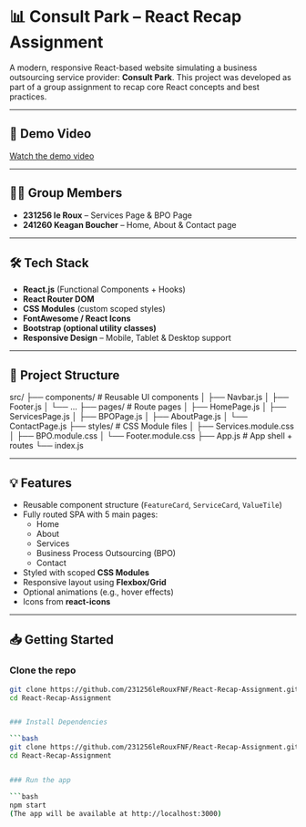 # 📊 Consult Park – React Recap Assignment

A modern, responsive React-based website simulating a business outsourcing service provider: **Consult Park**. This project was developed as part of a group assignment to recap core React concepts and best practices.

---

## 🎥 Demo Video

[Watch the demo video](https://drive.google.com/file/d/1_5or58sBjyvOGyzlYt-3Tt1hLqQOUaIL/view?usp=sharing)

---

## 🧑‍💻 Group Members

- **231256 le Roux** – Services Page & BPO Page
- **241260 Keagan Boucher** – Home, About & Contact page

---

## 🛠️ Tech Stack

- **React.js** (Functional Components + Hooks)
- **React Router DOM**
- **CSS Modules** (custom scoped styles)
- **FontAwesome / React Icons**
- **Bootstrap (optional utility classes)**
- **Responsive Design** – Mobile, Tablet & Desktop support

---

## 📂 Project Structure

src/
├── components/ # Reusable UI components
│ ├── Navbar.js
│ ├── Footer.js
│ └── ...
├── pages/ # Route pages
│ ├── HomePage.js
│ ├── ServicesPage.js
│ ├── BPOPage.js
│ ├── AboutPage.js
│ └── ContactPage.js
├── styles/ # CSS Module files
│ ├── Services.module.css
│ ├── BPO.module.css
│ └── Footer.module.css
├── App.js # App shell + routes
└── index.js


---

## 💡 Features

- Reusable component structure (`FeatureCard`, `ServiceCard`, `ValueTile`)
- Fully routed SPA with 5 main pages:
  - Home
  - About
  - Services
  - Business Process Outsourcing (BPO)
  - Contact
- Styled with scoped **CSS Modules**
- Responsive layout using **Flexbox/Grid**
- Optional animations (e.g., hover effects)
- Icons from **react-icons**

---

## 📥 Getting Started

### Clone the repo

```bash
git clone https://github.com/231256leRouxFNF/React-Recap-Assignment.git
cd React-Recap-Assignment


### Install Dependencies

```bash
git clone https://github.com/231256leRouxFNF/React-Recap-Assignment.git
cd React-Recap-Assignment


### Run the app

```bash
npm start
(The app will be available at http://localhost:3000)

